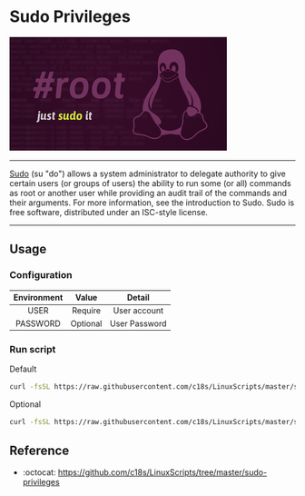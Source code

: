 # Sudo Privileges

![Sudo](logo.png "Sudo Logo")

---

[Sudo][1] (su "do") allows a system administrator to delegate authority to give certain users (or groups of users) the ability to run some (or all) commands as root or another user while providing an audit trail of the commands and their arguments. For more information, see the introduction to Sudo. Sudo is free software, distributed under an ISC-style license.

---

## Usage

### Configuration

| Environment |  Value   |    Detail     |
| :---------: | :------: | :-----------: |
|    USER     | Require  | User account  |
|  PASSWORD   | Optional | User Password |

### Run script

Default

```bash
curl -fsSL https://raw.githubusercontent.com/c18s/LinuxScripts/master/sudo-privileges/sudo-privileges.sh | USER=system sh
```

Optional

```bash
curl -fsSL https://raw.githubusercontent.com/c18s/LinuxScripts/master/sudo-privileges/sudo-privileges.sh | USER=system PASSWORD=SECRET sh
```

## Reference

- :octocat: <https://github.com/c18s/LinuxScripts/tree/master/sudo-privileges>

[1]: https://www.sudo.ws
